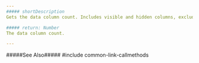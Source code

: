 ```yaml
---
##### shortDescription
Gets the data column count. Includes visible and hidden columns, excludes command columns.

##### return: Number
The data column count.

---
```

#####See Also#####
#include common-link-callmethods